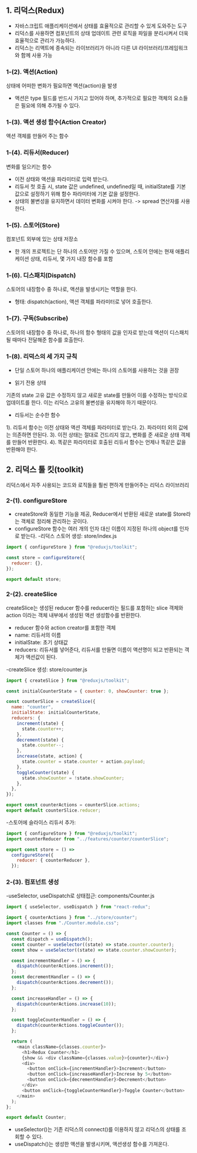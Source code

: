 ## 1. 리덕스(Redux)

- 자바스크립트 애플리케이션에서 상태를 효율적으로 관리할 수 있게 도와주는 도구
- 리덕스를 사용하면 컴포넌트의 상태 업데이트 관련 로직을 파일을 분리시켜서 더욱 효율적으로 관리가 가능하다.
- 리덕스는 리액트에 종속되는 라이브러리가 아니라 다른 UI 라이브러리/프레임워크와 함께 사용 가능

 

### 1-(2). 액션(Action)

상태에 어떠한 변화가 필요하면 액션(action)을 발생

- 액션은 type 필드를 반드시 가지고 있어야 하며, 추가적으로 필요한 객체의 요소들은 필요에 의해 추가될 수 있다.

 

### 1-(3). 액션 생성 함수(Action Creator)
액션 객체를 만들어 주는 함수

 

### 1-(4). 리듀서(Reducer)

 변화를 일으키는 함수

- 이전 상태와 액션을 파라미터로 입력 받는다.
- 리듀서 첫 호출 시, state 값은 undefined, undefined일 때, initialState를 기본 값으로 설정하기 위해 함수 파라미터에 기본 값을 설정한다.
- 상태의 불변성을 유지하면서 데이터 변화를 시켜야 한다. -> spread 연산자를 사용한다.

 

### 1-(5). 스토어(Store)

컴포넌트 외부에 있는 상태 저장소

- 한 개의 프로젝트는 단 하나의 스토어만 가질 수 있으며, 스토어 안에는 현재 애플리케이션 상태, 리듀서, 몇 가지 내장 함수를 포함

### 1-(6). 디스패치(Dispatch)

스토어의 내장함수 중 하나로, 액션을 발생시키는 역할을 한다.
 - 형태: dispatch(action), 액션 객체를 파라미터로 넣어 호출한다.

### 1-(7). 구독(Subscribe)

스토어의 내장함수 중 하나로, 하나의 함수 형태의 값을 인자로 받는데 액션이 디스패치 될 때마다 전달해준 함수를 호출한다.

### 1-(8). 리덕스의 세 가지 규칙

- 단일 스토어
하나의 애플리케이션 안에는 하나의 스토어를 사용하는 것을 권장

- 읽기 전용 상태

기존의 state 고유 값은 수정하지 않고 새로운 state를 만들어 이를 수정하는 방식으로 업데이트를 한다. 이는 리덕스 고유의 불변성을 유지해야 하기 때문이다.

- 리듀서는 순수한 함수

1). 리듀서 함수는 이전 상태와 액션 객체를 파라미터로 받는다.
2). 파라미터 외의 값에는 의존하면 안된다.
3). 이전 상태는 절대로 건드리지 않고, 변화를 준 새로운 상태 객체를 만들어 반환한다.
4). 똑같은 파라미터로 호출된 리듀서 함수는 언제나 똑같은 값을 반환해야 한다.

## 2. 리덕스 툴 킷(toolkit)

리덕스에서 자주 사용되는 코드와 로직들을 훨씬 편하게 만들어주는 리덕스 라이브러리

### 2-(1). configureStore

- createStore와 동일한 기능을 제공, Reducer에서 반환된 새로운 state를 Store라는 객체로 정리해 관리하는 곳이다.
- configureStore 함수는 여러 개의 인자 대신 이름이 지정된 하나의 object를 인자로 받는다.
-리덕스 스토어 생성: store/index.js

```javascript
import { configureStore } from "@reduxjs/toolkit";

const store = configureStore({
  reducer: {},
});

export default store;
```

### 2-(2). createSlice

createSlice는 생성된 reducer 함수를 reducer라는 필드를 포함하는 slice 객체와 action 이라는 객체 내부에서 생성된 액션 생성함수를 반환한다.

- reducer 함수와 action creator를 포함한 객체
- name: 리듀서의 이름
- initialState: 초기 상태값
- reducers: 리듀서를 넣어준다, 리듀서를 만들면 이름이 액션명이 되고 반환되는 객체가 액션값이 된다.

-createSlice 생성: store/counter.js

```javascript
import { createSlice } from "@reduxjs/toolkit";

const initialCounterState = { counter: 0, showCounter: true };

const counterSlice = createSlice({
  name: "counter",
  initialState: initialCounterState,
  reducers: {
    increment(state) {
      state.counter++;
    },
    decrement(state) {
      state.counter--;
    },
    increase(state, action) {
      state.counter = state.counter + action.payload;
    },
    toggleCounter(state) {
      state.showCounter = !state.showCounter;
    },
  },
});

export const counterActions = counterSlice.actions;
export default counterSlice.reducer;
```

-스토어에 슬라이스 리듀서 추가: 

```javascript
import { configureStore } from "@reduxjs/toolkit";
import counterReducer from "../features/counter/counterSlice";

export const store = () =>
  configureStore({
    reducer: { counterReducer },
  });
```

### 2-(3). 컴포넌트 생성

-useSelector, useDispatch로 상태접근: components/Counter.js

``` javascript
import { useSelector, useDispatch } from "react-redux";

import { counterActions } from "../store/counter";
import classes from "./Counter.module.css";

const Counter = () => {
  const dispatch = useDispatch();
  const counter = useSelector((state) => state.counter.counter);
  const show = useSelector((state) => state.counter.showCounter);

  const incrementHandler = () => {
    dispatch(counterActions.increment());
  };
  const decrementHandler = () => {
    dispatch(counterActions.decrement());
  };

  const increaseHandler = () => {
    dispatch(counterActions.increase(10));
  };

  const toggleCounterHandler = () => {
    dispatch(counterActions.toggleCounter());
  };

  return (
    <main className={classes.counter}>
      <h1>Redux Counter</h1>
      {show && <div className={classes.value}>{counter}</div>}
      <div>
        <button onClick={incrementHandler}>Increment</button>
        <button onClick={increaseHandler}>Increse by 5</button>
        <button onClick={decrementHandler}>Decrement</button>
      </div>
      <button onClick={toggleCounterHandler}>Toggle Counter</button>
    </main>
  );
};

export default Counter;
```

- useSelector()는 기존 리덕스의 connect()를 이용하지 않고 리덕스의 상태를 조회할 수 있다.
- useDispatch()는 생성한 액션을 발생시키며, 액션생성 함수를 가져온다.
